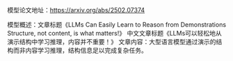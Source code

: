 模型论文地址：https://arxiv.org/abs/2502.07374

模型概述：文章标题《LLMs Can Easily Learn to Reason from Demonstrations Structure, not content, is what matters!》
中文文章标题《LLMs可以轻松地从演示结构中学习推理，内容并不重要！》
文章内容：大型语言模型通过演示的结构而非内容学习推理，结构信息足以完成复杂任务。
